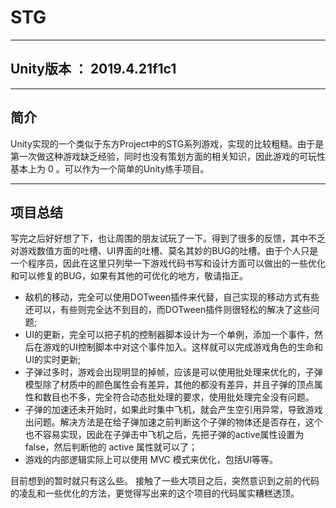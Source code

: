# STG

---

## Unity版本 ： 2019.4.21f1c1

-----

## 简介

Unity实现的一个类似于东方Project中的STG系列游戏，实现的比较粗糙。由于是第一次做这种游戏缺乏经验，同时也没有策划方面的相关知识，因此游戏的可玩性基本上为 0 。可以作为一个简单的Unity练手项目。

---

## 项目总结

写完之后好好想了下，也让周围的朋友试玩了一下。得到了很多的反馈，其中不乏对游戏数值方面的吐槽、UI界面的吐槽、莫名其妙的BUG的吐槽。由于个人只是一个程序员，因此在这里只列举一下游戏代码书写和设计方面可以做出的一些优化和可以修复的BUG，如果有其他的可优化的地方，敬请指正。

- 敌机的移动，完全可以使用DOTween插件来代替，自己实现的移动方式有些还可以，有些则完全达不到目的，而DOTween插件则很轻松的解决了这些问题;
- UI的更新，完全可以把子机的控制器脚本设计为一个单例，添加一个事件，然后在游戏的UI控制脚本中对这个事件加入。这样就可以完成游戏角色的生命和UI的实时更新;
- 子弹过多时，游戏会出现明显的掉帧，应该是可以使用批处理来优化的，子弹模型除了材质中的颜色属性会有差异，其他的都没有差异，并且子弹的顶点属性和数目也不多，完全符合动态批处理的要求，使用批处理完全没有问题。
- 子弹的加速还未开始时，如果此时集中飞机，就会产生空引用异常，导致游戏出问题。解决方法是在给子弹加速之前判断这个子弹的物体还是否存在，这个也不容易实现，因此在子弹击中飞机之后，先把子弹的active属性设置为 false，然后判断他的 active 属性就可以了；
- 游戏的内部逻辑实际上可以使用 MVC 模式来优化，包括UI等等。

目前想到的暂时就只有这么些。
接触了一些大项目之后，突然意识到之前的代码的凌乱和一些优化的方法，更觉得写出来的这个项目的代码属实糟糕透顶。





